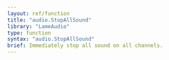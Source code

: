 ```yaml
---
layout: ref/function
title: "audio.StopAllSound"
library: "LameAudio"
type: function
syntax: "audio.StopAllSound"
brief: Immediately stop all sound on all channels.
---
```

